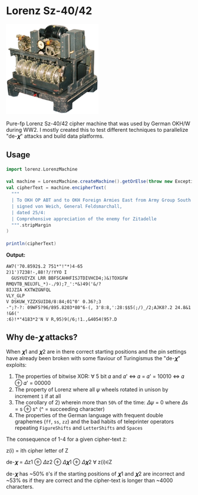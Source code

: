 # Lorenz Sz-40/42
<img width="250" src="data/lorenz.jpg">

Pure-fp Lorenz Sz-40/42 cipher machine that was used by German OKH/W during WW2.
I mostly created this to test different techniques to parallelize "de-𝝌" attacks
and build data platforms.

## Usage
```scala
import lorenz.LorenzMachine

val machine = LorenzMachine.createMachine().getOrElse(throw new Exception("Failed to create machine"))
val cipherText = machine.encipherText(
  """
  | To OKH OP ABT and to OKH Foreign Armies East from Army Group South IA 01 No 411/43,
  | signed von Weich, General Feldsmarchall,
  | dated 25/4:
  | Comprehensive appreciation of the enemy for Zitadelle
  """.stripMargin
)

println(cipherText)
```

**Output:**

```
AW7('70.8592$.2 751*"!"*)4-65
2)1')7238!-,88!?/!YYO I
  GUSYUIYZX LRR BBFSCAHHFISJTDIVHCD4;)&)TOXGFW
RMQVTB_NEUJFL_*)-./9);7_':*&)49('&/?
8IJZIA KXTWZGNFQL
VLY_GLP
V DSKUW_YZZXSUID8/8:84;01"0' 0.36?;3
-";?-?: 09WF5?96/895.8203*80"6-(, 3'8:8,':28:$$5(;/)_/2;AJK8?.2 24.8&1
!&6('
:6)!*"4183*2'N V R,95)9(/6;!1.,&4054(95?.D
```

## Why de-𝝌 attacks?

When 𝝌1 and 𝝌2 are in there correct starting positions and the pin settings 
have already been broken with some flaviour of Turingismus the "de-𝝌" exploits:

1) The properties of bitwise XOR: ∀ 5 bit 𝛼 and 𝛼' <=>  𝛼 = 𝛼' = 10010 <=>  𝛼 ⊕ 𝛼' = 00000
2) The property of Lorenz where all 𝜓 wheels rotated in unison by increment `1` if at all
3) The corollary of 2) wherein more than `50%` of the time: 𝛥𝜓 = 0 where 𝛥s = s ⊕ s^ (^ = succeeding character)
4) The properties of the German language with frequent double graphemes (`ff`, `ss`, `zz`) and the
bad habits of teleprinter operators repeating `FigureShifts` and `LetterShifts` and `Spaces`

The consequence of 1-4 for a given cipher-text `Z`: 

z(i) = ith cipher letter of Z

de-𝝌 = 𝛥z1 ⊕ 𝛥z2 ⊕ 𝛥𝝌1 ⊕ 𝛥𝝌2 ∀ z(i)∈Z 

de-𝝌 has ~50% `0`'s if the starting positions of 𝝌1 and 𝝌2 are incorrect
and ~53% `0`s if they are correct and the cipher-text is longer than ~4000 characters.

